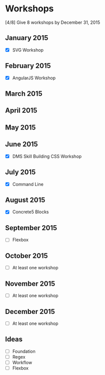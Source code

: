 # Workshops

[4/8] Give 8 workshops by December 31, 2015

## January 2015
- [x] SVG Workshop

## February 2015
- [x] AngularJS Workshop

## March 2015

## April 2015

## May 2015

## June 2015
- [x] DMS Skill Building CSS Workshop

## July 2015
- [x] Command Line

## August 2015
- [x] Concrete5 Blocks

## September 2015
- [ ] Flexbox

## October 2015
- [ ] At least one workshop

## November 2015
- [ ] At least one workshop

## December 2015
- [ ] At least one workshop


Ideas
---
- [ ] Foundation
- [ ] Regex
- [ ] Workflow
- [ ] Flexbox
